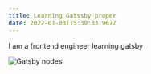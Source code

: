 ```yaml
---
title: Learning Gatssby proper
date: 2022-01-03T15:30:33.967Z
---
```

I am a frontend engineer learning gatsby

![Gatsby nodes](/img/screen-shot-2021-12-31-at-9.19.28-pm.png "Gatsby node")